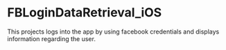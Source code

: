 # FBLoginDataRetrieval_iOS
This projects logs into the app by using facebook credentials and displays information regarding the user.
